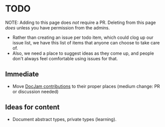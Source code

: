 # TODO

NOTE: Adding to this page does *not* require a PR. Deleting from this page *does* unless you have
permission from the admins.

* Rather than creating an issue per todo item, which could clog up our issue list,
we have this list of items that anyone can choose to take care of.
* Also, we need a place to suggest ideas as they come up, and people don't always
feel comfortable using issues for that.

## Immediate
* Move [DocJam contributions](/docjam/docjam.md) to their proper places (medium change: PR or discussion needed)

## Ideas for content
* Document abstract types, private types (learning).
